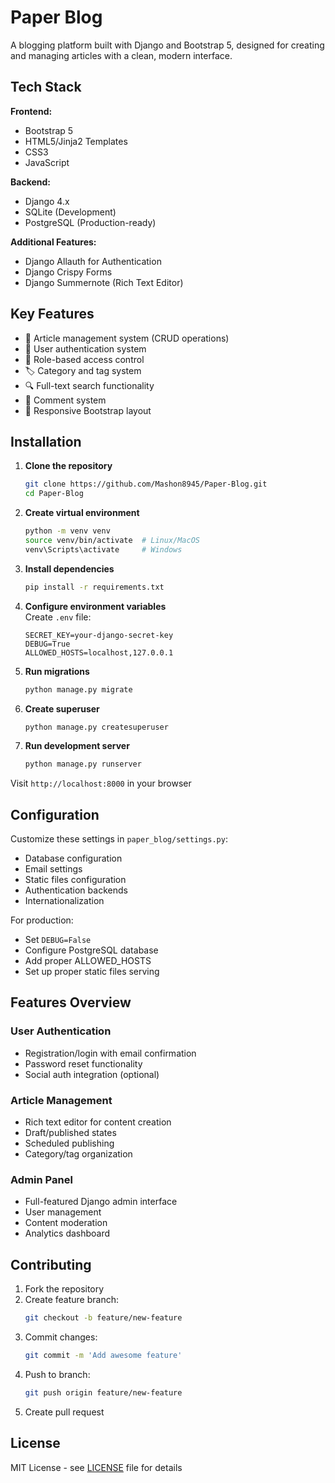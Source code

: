 # Paper Blog

A blogging platform built with Django and Bootstrap 5, designed for creating and managing articles with a clean, modern interface.

## Tech Stack

**Frontend:**  
- Bootstrap 5
- HTML5/Jinja2 Templates
- CSS3
- JavaScript

**Backend:**  
- Django 4.x
- SQLite (Development)
- PostgreSQL (Production-ready)

**Additional Features:**  
- Django Allauth for Authentication
- Django Crispy Forms
- Django Summernote (Rich Text Editor)

## Key Features

- 📰 Article management system (CRUD operations)
- 👤 User authentication system
- 🔐 Role-based access control
- 🏷️ Category and tag system
- 🔍 Full-text search functionality
- 💬 Comment system
- 📱 Responsive Bootstrap layout


## Installation

1. **Clone the repository**
   ```bash
   git clone https://github.com/Mashon8945/Paper-Blog.git
   cd Paper-Blog
   ```

2. **Create virtual environment**
   ```bash
   python -m venv venv
   source venv/bin/activate  # Linux/MacOS
   venv\Scripts\activate     # Windows
   ```

3. **Install dependencies**
   ```bash
   pip install -r requirements.txt
   ```

4. **Configure environment variables**  
   Create `.env` file:
   ```env
   SECRET_KEY=your-django-secret-key
   DEBUG=True
   ALLOWED_HOSTS=localhost,127.0.0.1
   ```

5. **Run migrations**
   ```bash
   python manage.py migrate
   ```

6. **Create superuser**
   ```bash
   python manage.py createsuperuser
   ```

7. **Run development server**
   ```bash
   python manage.py runserver
   ```

Visit `http://localhost:8000` in your browser

## Configuration

Customize these settings in `paper_blog/settings.py`:
- Database configuration
- Email settings
- Static files configuration
- Authentication backends
- Internationalization

For production:
- Set `DEBUG=False`
- Configure PostgreSQL database
- Add proper ALLOWED_HOSTS
- Set up proper static files serving

## Features Overview

### User Authentication
- Registration/login with email confirmation
- Password reset functionality
- Social auth integration (optional)

### Article Management
- Rich text editor for content creation
- Draft/published states
- Scheduled publishing
- Category/tag organization

### Admin Panel
- Full-featured Django admin interface
- User management
- Content moderation
- Analytics dashboard

## Contributing

1. Fork the repository
2. Create feature branch:
   ```bash
   git checkout -b feature/new-feature
   ```
3. Commit changes:
   ```bash
   git commit -m 'Add awesome feature'
   ```
4. Push to branch:
   ```bash
   git push origin feature/new-feature
   ```
5. Create pull request

## License

MIT License - see [LICENSE](LICENSE) file for details

